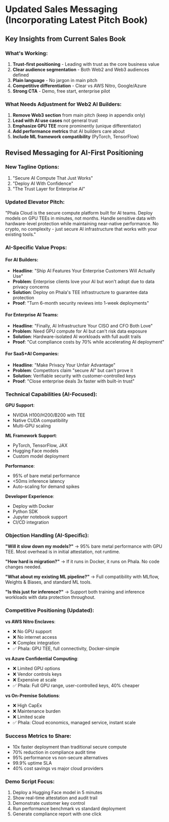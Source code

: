 # Updated Sales Messaging (Incorporating Latest Pitch Book)

## Key Insights from Current Sales Book

### What's Working:
1. **Trust-first positioning** - Leading with trust as the core business value
2. **Clear audience segmentation** - Both Web2 and Web3 audiences defined
3. **Plain language** - No jargon in main pitch
4. **Competitive differentiation** - Clear vs AWS Nitro, Google/Azure
5. **Strong CTA** - Demo, free start, enterprise pilot

### What Needs Adjustment for Web2 AI Builders:
1. **Remove Web3 section** from main pitch (keep in appendix only)
2. **Lead with AI use cases** not general trust
3. **Emphasize GPU TEE** more prominently (unique differentiator)
4. **Add performance metrics** that AI builders care about
5. **Include ML framework compatibility** (PyTorch, TensorFlow)

## Revised Messaging for AI-First Positioning

### New Tagline Options:
1. "Secure AI Compute That Just Works"
2. "Deploy AI With Confidence"
3. "The Trust Layer for Enterprise AI"

### Updated Elevator Pitch:
"Phala Cloud is the secure compute platform built for AI teams. Deploy models on GPU TEEs in minutes, not months. Handle sensitive data with hardware-level protection while maintaining near-native performance. No crypto, no complexity - just secure AI infrastructure that works with your existing tools."

### AI-Specific Value Props:

#### For AI Builders:
- **Headline**: "Ship AI Features Your Enterprise Customers Will Actually Use"
- **Problem**: Enterprise clients love your AI but won't adopt due to data privacy concerns
- **Solution**: Deploy on Phala's TEE infrastructure to guarantee data protection
- **Proof**: "Turn 6-month security reviews into 1-week deployments"

#### For Enterprise AI Teams:
- **Headline**: "Finally, AI Infrastructure Your CISO and CFO Both Love"
- **Problem**: Need GPU compute for AI but can't risk data exposure
- **Solution**: Hardware-isolated AI workloads with full audit trails
- **Proof**: "Cut compliance costs by 70% while accelerating AI deployment"

#### For SaaS+AI Companies:
- **Headline**: "Make Privacy Your Unfair Advantage"
- **Problem**: Competitors claim "secure AI" but can't prove it
- **Solution**: Verifiable security with customer-controlled keys
- **Proof**: "Close enterprise deals 3x faster with built-in trust"

### Technical Capabilities (AI-Focused):

**GPU Support**:
- NVIDIA H100/H200/B200 with TEE
- Native CUDA compatibility
- Multi-GPU scaling

**ML Framework Support**:
- PyTorch, TensorFlow, JAX
- Hugging Face models
- Custom model deployment

**Performance**:
- 95% of bare metal performance
- <50ms inference latency
- Auto-scaling for demand spikes

**Developer Experience**:
- Deploy with Docker
- Python SDK
- Jupyter notebook support
- CI/CD integration

### Objection Handling (AI-Specific):

**"Will it slow down my models?"**
→ 95% bare metal performance with GPU TEE. Most overhead is in initial attestation, not runtime.

**"How hard is migration?"**
→ If it runs in Docker, it runs on Phala. No code changes needed.

**"What about my existing ML pipeline?"**
→ Full compatibility with MLflow, Weights & Biases, and standard ML tools.

**"Is this just for inference?"**
→ Support both training and inference workloads with data protection throughout.

### Competitive Positioning (Updated):

**vs AWS Nitro Enclaves**:
- ❌ No GPU support
- ❌ No internet access
- ❌ Complex integration
- ✅ Phala: GPU TEE, full connectivity, Docker-simple

**vs Azure Confidential Computing**:
- ❌ Limited GPU options
- ❌ Vendor controls keys
- ❌ Expensive at scale
- ✅ Phala: Full GPU range, user-controlled keys, 40% cheaper

**vs On-Premise Solutions**:
- ❌ High CapEx
- ❌ Maintenance burden
- ❌ Limited scale
- ✅ Phala: Cloud economics, managed service, instant scale

### Success Metrics to Share:
- 10x faster deployment than traditional secure compute
- 70% reduction in compliance audit time
- 95% performance vs non-secure alternatives
- 99.9% uptime SLA
- 40% cost savings vs major cloud providers

### Demo Script Focus:
1. Deploy a Hugging Face model in 5 minutes
2. Show real-time attestation and audit trail
3. Demonstrate customer key control
4. Run performance benchmark vs standard deployment
5. Generate compliance report with one click